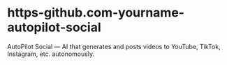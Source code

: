 # https-github.com-yourname-autopilot-social
AutoPilot Social — AI that generates and posts videos to YouTube, TikTok, Instagram, etc. autonomously.
